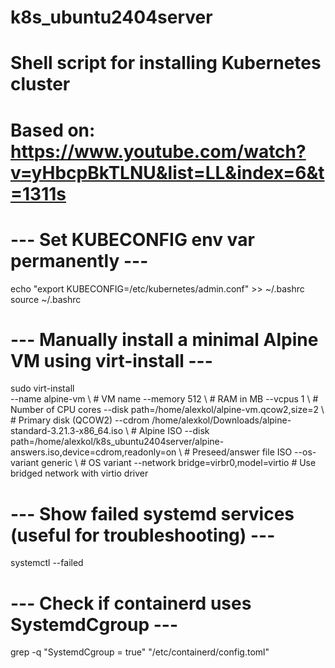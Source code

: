 # k8s_ubuntu2404server
# Shell script for installing Kubernetes cluster
# Based on: https://www.youtube.com/watch?v=yHbcpBkTLNU&list=LL&index=6&t=1311s

# --- Set KUBECONFIG env var permanently ---
echo "export KUBECONFIG=/etc/kubernetes/admin.conf" >> ~/.bashrc
source ~/.bashrc

# --- Manually install a minimal Alpine VM using virt-install ---
sudo virt-install \
  --name alpine-vm \                                 # VM name
  --memory 512 \                                     # RAM in MB
  --vcpus 1 \                                        # Number of CPU cores
  --disk path=/home/alexkol/alpine-vm.qcow2,size=2 \ # Primary disk (QCOW2)
  --cdrom /home/alexkol/Downloads/alpine-standard-3.21.3-x86_64.iso \ # Alpine ISO
  --disk path=/home/alexkol/k8s_ubuntu2404server/alpine-answers.iso,device=cdrom,readonly=on \ # Preseed/answer file ISO
  --os-variant generic \                             # OS variant
  --network bridge=virbr0,model=virtio               # Use bridged network with virtio driver

# --- Show failed systemd services (useful for troubleshooting) ---
systemctl --failed

# --- Check if containerd uses SystemdCgroup ---
grep -q "SystemdCgroup = true" "/etc/containerd/config.toml"
